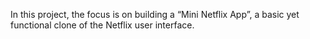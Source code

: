 In this project, the focus is on building a “Mini Netflix App”, a basic yet functional clone of the Netflix user interface.
